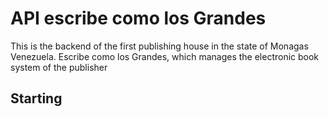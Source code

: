 # API escribe como los Grandes

This is the backend of the first publishing house in the state of Monagas Venezuela. Escribe como los Grandes, which manages the electronic book system of the publisher


## Starting